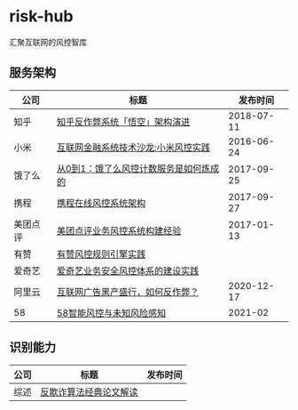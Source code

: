 # risk-hub
汇聚互联网的风控智库



## 服务架构

| 公司     | 标题                                                         | 发布时间   |
| -------- | ------------------------------------------------------------ | ---------- |
| 知乎     | [知乎反作弊系统「悟空」架构演进](<https://zhuanlan.zhihu.com/p/39482667>) | 2018-07-11 |
| 小米     | [互联网金融系统技术沙龙:小米风控实践](https://blog.csdn.net/weixin_45583158/article/details/100143031) | 2016-06-24 |
| 饿了么   | [从0到1：饿了么风控计数服务是如何炼成的](https://blog.csdn.net/gitchat/article/details/78086327) | 2017-09-25 |
| 携程     | [携程在线风控系统架构](https://mp.weixin.qq.com/s/muufqznNNVidPgamlcurCQ) | 2017-09-27 |
| 美团点评 | [美团点评业务风控系统构建经验](https://tech.meituan.com/2017/01/13/risk-control-system-experience-sharing.html) | 2017-01-13 |
| 有赞     | [有赞风控规则引擎实践](https://tech.youzan.com/rules-engine/) |            |
| 爱奇艺   | [爱奇艺业务安全风控体系的建设实践](https://mp.weixin.qq.com/s?__biz=MzI0MjczMjM2NA==&mid=2247483836&idx=1&sn=d46875c957289d8e035345992ad7053e) |            |
| 阿里云   | [互联网广告黑产盛行，如何反作弊？](https://zhuanlan.zhihu.com/p/337543455) | 2020-12-17 |
| 58       | [58智能风控与未知风险感知](https://mp.weixin.qq.com/s/S2L_kuT4iMZpOHxHB1jUhA) | 2021-02 |


## 识别能力
| 公司     | 标题                                                         | 发布时间   |
| -------- | ------------------------------------------------------------ | ---------- |
| 综述     | [反欺诈算法经典论文解读](<https://www.zhihu.com/column/c_1083316407885885440>) |  |

